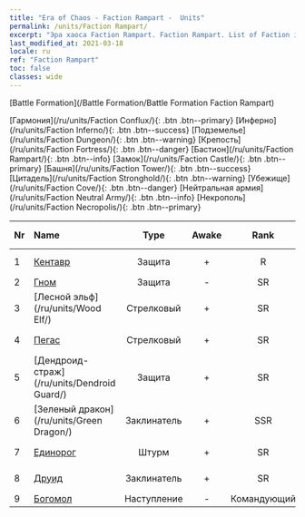 ```yaml
---
title: "Era of Chaos - Faction Rampart -  Units"
permalink: /units/Faction Rampart/
excerpt: "Эра хаоса Faction Rampart. Faction Rampart. List of Faction in Era of Chaos"
last_modified_at: 2021-03-18
locale: ru
ref: "Faction Rampart"
toc: false
classes: wide
---
```

  [Battle Formation](/Battle Formation/Battle Formation Faction Rampart)

 [Гармония](/ru/units/Faction Conflux/){: .btn .btn--primary} [Инферно](/ru/units/Faction Inferno/){: .btn .btn--success} [Подземелье](/ru/units/Faction Dungeon/){: .btn .btn--warning} [Крепость](/ru/units/Faction Fortress/){: .btn .btn--danger} [Бастион](/ru/units/Faction Rampart/){: .btn .btn--info} [Замок](/ru/units/Faction Castle/){: .btn .btn--primary} [Башня](/ru/units/Faction Tower/){: .btn .btn--success} [Цитадель](/ru/units/Faction Stronghold/){: .btn .btn--warning} [Убежище](/ru/units/Faction Cove/){: .btn .btn--danger} [Нейтральная армия](/ru/units/Faction Neutral Army/){: .btn .btn--info} [Некрополь](/ru/units/Faction Necropolis/){: .btn .btn--primary} 

  | Nr |         Name        |   Type   | Awake |    Rank   |   Members     |  Stars  | Exclusive | Attack  |     HP    |  Awaken Name  |
  |:---|:--------------------|:--------:|:-----:|:---------:|:-------------:|:-------:|:---------:|:-------:|:---------:|:--------------|
  | 1 | [Кентавр](/ru/units/Centaur/) | Защита | + | R | x9 | <i class="fas fa-star"/> | - | 111.0 | 2691 |  Капитан кентавров  |
  | 2 | [Гном](/ru/units/Dwarf/) | Защита | - | SR | x9 | <i class="fas fa-star"/><i class="fas fa-star"/> | - | 54.6 | 1324 |   -   |
  | 3 | [Лесной эльф](/ru/units/Wood Elf/) | Стрелковый | + | SR | x9 | <i class="fas fa-star"/><i class="fas fa-star"/> | - | 92.4 | 438 |  Высокий эльф  |
  | 4 | [Пегас](/ru/units/Pegasus/) | Стрелковый | + | SR | x4 | <i class="fas fa-star"/><i class="fas fa-star"/> | + | 195.1 | 1144 |  Серебряный пегас  |
  | 5 | [Дендроид-страж](/ru/units/Dendroid Guard/) | Защита | + | SR | x4 | <i class="fas fa-star"/><i class="fas fa-star"/> | - | 396.0 | 10182 |  Дендроид-воин  |
  | 6 | [Зеленый дракон](/ru/units/Green Dragon/) | Заклинатель | + | SSR | x1 | <i class="fas fa-star"/><i class="fas fa-star"/><i class="fas fa-star"/> | - | 1018.2 | 4525 |  Золотой дракон  |
  | 7 | [Единорог](/ru/units/Unicorn/) | Штурм | + | SR | x4 | <i class="fas fa-star"/><i class="fas fa-star"/> | - | 151.4 | 1850 |  Боевой единорог  |
  | 8 | [Друид](/ru/units/Druid/) | Заклинатель | + | SR | x9 | <i class="fas fa-star"/><i class="fas fa-star"/><i class="fas fa-star"/> | - | 102.6 | 844 |  Великий друид  |
  | 9 | [Богомол](/ru/units/Mantis/) | Наступление | - | Командующий | x1 | <i class="fas fa-star"/><i class="fas fa-star"/><i class="fas fa-star"/> | - | 1140.4 | 6336 |   -   |

